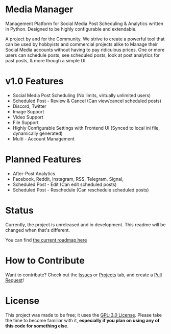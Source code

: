 # Media Manager
Management Platform for Social Media Post Scheduling & Analytics written in Python. Designed to be highly configurable and extendable.

A project by and for the Community. We strive to create a powerful tool that can be used by hobbyists and commercial projects alike to Manage their Social Media accounts without having to pay ridiculous prices. One or more users can schedule posts, see scheduled posts, look at post analytics for past posts, & more though a simple UI. 

# v1.0 Features

* Social Media Post Scheduling (No limits, virtually unlimited users) 
* Scheduled Post - Review & Cancel (Can view/cancel scheduled posts)
* Discord, Twitter
* Image Support
* Video Support
* File Support
* Highly Configurable Settings with Frontend UI (Synced to local ini file, dynamically generated)
* Multi - Account Management


# Planned Features
* After-Post Analytics
* Facebook, Reddit, Instagram, RSS, Telegram, Signal, 
* Scheduled Post - Edit (Can edit scheduled posts)
* Scheduled Post - Reschedule (Can reschedule scheduled posts)


# Status
Currently, the project is unreleased and in development. This readme will be changed when that's different. 

You can find [the current roadmap here](https://github.com/Visualistic-Studios/Media-Manager/projects/1)

# How to Contribute
Want to contribute? Check out the [Issues](https://github.com/Visualistic-Studios/MediaManager/issues) or [Projects](https://github.com/Visualistic-Studios/MediaManager/projects) tab, and create a [Pull Request](https://github.com/Visualistic-Studios/MediaManager/pulls)! 

# License 

This project was made to be free; it uses the [GPL-3.0 License](https://github.com/Visualistic-Studios/MediaManager/blob/main/LICENSE). Please take the time to become familiar with it, **especially if you plan on using any of this code for something else**. 



